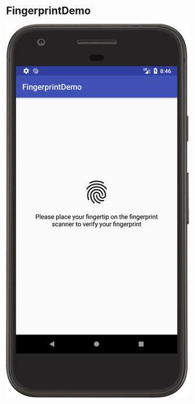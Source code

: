 # FingerprintDemo
![Screenshots](https://github.com/mangalpandey/FingerprintDemo/blob/master/app/src/main/res/screenshot/fingerprint.png)
